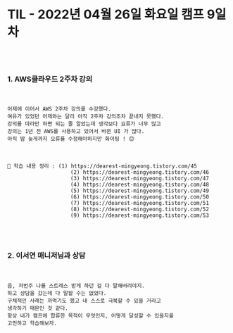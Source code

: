 # TIL - 2022년 04월 26일 화요일 캠프 9일차
<br>
<br>

### 1. AWS클라우드 2주차 강의

<br>

    어제에 이어서 AWS 2주차 강의를 수강했다.   
    여유가 있었던 어제와는 달리 아직 2주차 강의조차 끝내지 못했다.   
    강의를 따라만 하면 되는 줄 알았는데 생각보다 요류가 너무 많고  
    강의는 1년 전 AWS를 사용하고 있어서 바뀐 UI 가 많다.  
    아직 밤 늦게까지 오류를 수정해야하지만 화이팅 ! 😊
    
<br>

    📎 학습 내용 정리 : (1) https://dearest-mingyeong.tistory.com/45  
                        (2) https://dearest-mingyeong.tistory.com/46  
                        (3) https://dearest-mingyeong.tistory.com/47
                        (4) https://dearest-mingyeong.tistory.com/48  
                        (5) https://dearest-mingyeong.tistory.com/49  
                        (6) https://dearest-mingyeong.tistory.com/50  
                        (7) https://dearest-mingyeong.tistory.com/51  
                        (8) https://dearest-mingyeong.tistory.com/52  
                        (9) https://dearest-mingyeong.tistory.com/53  
                        
                        
                        

<br>
<br>

### 2. 이서연 매니저님과 상담

<br>

    음, 저번주 나를 스트레스 받게 하던 걸 다 말해버려야지. 
    하고 상담을 갔는데 다 말할 수는 없었다.   
    구체적인 사례는 까먹기도 했고 내 스스로 극복할 수 있을 거라고   
    생각하기 때문인 것 같다.  
    항상 내가 캠프에 합류한 목적이 무엇인지, 어떻게 달성할 수 있을지를  
    고민하고 학습해보자.
    
